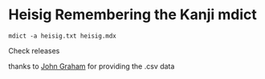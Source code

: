 # Heisig Remembering the Kanji mdict

`mdict -a heisig.txt heisig.mdx`

Check releases

thanks to [John Graham](https://gitlab.com/johngavingraham/yomikanji/) for providing the .csv data
